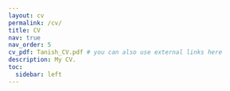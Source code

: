 ```yaml
---
layout: cv
permalink: /cv/
title: CV
nav: true
nav_order: 5
cv_pdf: Tanish_CV.pdf # you can also use external links here
description: My CV.
toc:
  sidebar: left
---
```


